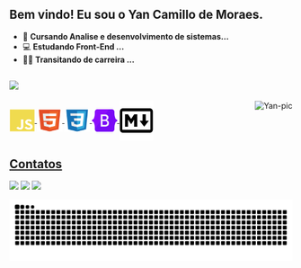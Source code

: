 ## Bem vindo! Eu sou o Yan Camillo de Moraes.

- 📖 **Cursando Analise e desenvolvimento de sistemas...**
- 💻 **Estudando Front-End ...**
- 🤞🏾 **Transitando de carreira ...**

##

 <div align="lefth">
  <a href="https://github.com/yanmoraes021">
  <img height="180em" src="https://github-readme-stats.vercel.app/api/top-langs/?username=yanmoraes021&layout=compact&langs_count=7&theme=blue-green"/>
 </div>

 <div style="display: inline_block"><br>
  <img align="center" alt="Yan-Js" height="40" width="45" src="https://raw.githubusercontent.com/devicons/devicon/master/icons/javascript/javascript-plain.svg">
  <img align="center" alt="Yan-HTML" height="40" width="45" src="https://raw.githubusercontent.com/devicons/devicon/master/icons/html5/html5-original.svg">
  <img align="center" alt="Yan-CSS" height="40" width="45" src="https://raw.githubusercontent.com/devicons/devicon/master/icons/css3/css3-original.svg">
  <img align="center" alt="Yan-CSS" height="40" width="45" src="https://raw.githubusercontent.com/devicons/devicon/2ae2a900d2f041da66e950e4d48052658d850630/icons/bootstrap/bootstrap-original.svg">
  <img align="center" alt="Yan-CSS" height="70" width="60" src="https://raw.githubusercontent.com/devicons/devicon/2ae2a900d2f041da66e950e4d48052658d850630/icons/markdown/markdown-original.svg">
  <img align="right" alt="Yan-pic" height="130" style"border-radius:50px;" 
  src="http://media.webdevacademy.com.br/2014/05/webdev-academy.png">
 </div>

##  
 
## Contatos

 <div>  
 <a href="https://www.linkedin.com/in/yan-camillo-de-moraes-67a09b209/" target="_blank"><img src="https://img.shields.io/badge/-LinkedIn-%230077B5?style=for-the-badge&logo=linkedin&logoColor=white" target="_blank"></a>
  <a href = "mailto:yancamillo.mkt@gmail.com"><img src="https://img.shields.io/badge/-Gmail-%23333?style=for-the-badge&logo=gmail&logoColor=white" target="_blank"></a>
  <a href="https://www.instagram.com/camillomoraes/" target="_blank"><img src="https://img.shields.io/badge/-Instagram-%23E4405F?style=for-the-badge&logo=instagram&logoColor=white" target="_blank"></a>

 ![Snake animation](https://github.com/yanmoraes021/yanmoraes021/blob/output/github-contribution-grid-snake.svg)
 </div>
 
 
